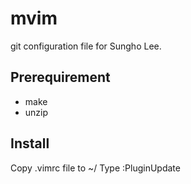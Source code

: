 # mvim
git configuration file for Sungho Lee.

## Prerequirement
* make
* unzip

## Install
Copy .vimrc file to ~/
Type :PluginUpdate

